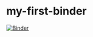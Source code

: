 # my-first-binder

[![Binder](https://mybinder.org/badge_logo.svg)](https://mybinder.org/v2/gh/linaschaare/my-first-binder/HEAD)
